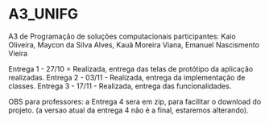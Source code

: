 # A3_UNIFG
A3 de Programação de soluções computacionais
participantes: Kaio Oliveira, Maycon da Silva Alves, Kauã Moreira Viana, Emanuel Nascismento Vieira


Entrega 1 -  27/10 = Realizada, entrega das telas de protótipo da aplicação realizadas.
Entrega 2 -  03/11 - Realizada, entrega da implementação de classes.
Entrega 3 -  17/11 - Realizada, entrega das funcionalidades.


OBS para professores: a Entrega 4 sera em zip, para facilitar o download do projeto. (a versao atual da entrega 4 não é a final, estaremos alterando).
